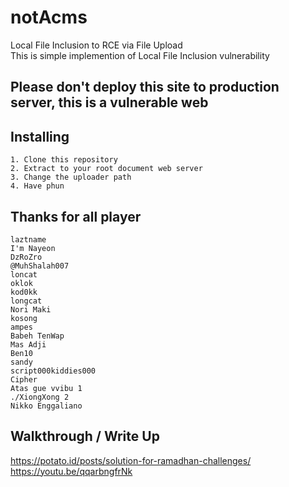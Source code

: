 # notAcms
Local File Inclusion to RCE via File Upload  
This is simple implemention of Local File Inclusion vulnerability

## Please don't deploy this site to production server, this is a vulnerable web

## Installing

```
1. Clone this repository
2. Extract to your root document web server
3. Change the uploader path
4. Have phun
```

## Thanks for all player
```
laztname
I'm Nayeon
DzRoZro
@MuhShalah007
loncat
oklok
kod0kk
longcat
Nori Maki
kosong
ampes
Babeh TenWap
Mas Adji
Ben10
sandy
script000kiddies000
Cipher
Atas gue vvibu 1
./XiongXong 2
Nikko Enggaliano
```

## Walkthrough / Write Up
https://potato.id/posts/solution-for-ramadhan-challenges/  
https://youtu.be/qqarbngfrNk
